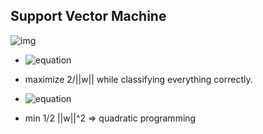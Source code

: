 ## Support Vector Machine

![img](http://www.clipular.com/c/5247980222545920.png?k=I_n5LbYaOaVkCPjFw9rMSiM_7AA)

- ![equation](http://latex.codecogs.com/gif.latex?y(label)=w^Tx+b (w:parameter))

- maximize 2/||w|| while classifying everything correctly.

- ![equation](http://latex.codecogs.com/gif.latex?y_i(w^Tx_i+b)>=1)

- min 1/2 ||w||^2 => quadratic programming
